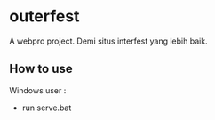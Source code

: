 # outerfest
A webpro project. Demi situs interfest yang lebih baik.
## How to use
Windows user :
- run serve.bat
